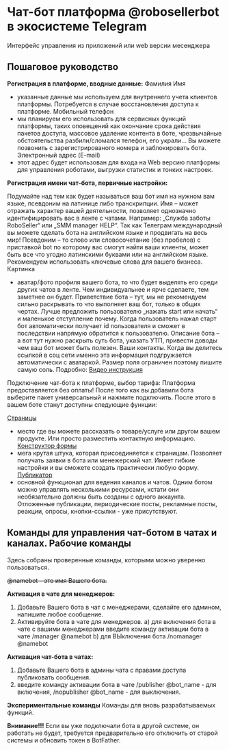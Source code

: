 Чат-бот платформа @robosellerbot в экосистеме Telegram
=====================
Интерфейс управления из приложений или web версии месенджера

Пошаговое руководство
-----------------------------------

**Регистрация в платформе, вводные данные:**
Фамилия Имя
- указанные данные мы используем для внутреннего учета клиентов платформы. Потребуется в случае восстановления доступа к платформе.
Мобильный телефон
- мы планируем его использовать для сервисных функций платформы, таких оповещений как окончание срока действия пакетов доступа, массовое удаление контента в боте, чрезвычайные обстоятельства разбили/сломался телефон, его украли... Вы можете позвонить с зарегистрированого номера и заблокировать бота.
Электронный адрес (E-mail) 
- этот адрес будет использован для входа на Web версию платформы для управления роботами, выгрузки статистик и тонких настроек.

**Регистрация имени чат-бота, первичные настройки:**

Подумайте над тем как будет называться ваш бот имя на нужном вам языке, псевдоним на латинице либо транскрипции.
Имя 
– может отражать характер вашей деятельности, позволяет однозначно идентифицировать вас в ленте с чатами. Например: „Служба заботы RoboSeller“ или „SMM manager HELP“. Так как Телеграм международный вы можете сделать бота на английском языке и продвигать на весь мир!
Псевдоним 
– то слово или словосочетание (без пробелов) с приставкой bot по которому вас смогут найти ваши клиенты, может быть все что угодно латинскими буквами или на английском языке. Рекомендуем использовать ключевые слова для вашего бизнеса.
Картинка 
- аватар/фото профиля вашего бота, то что будет выделять его среди других чатов в ленте. Чем индивидуальнее и ярче сделаете, тем заметнее он будет.
Приветствие бота 
– тут, мы не рекомендуем сильно раскрывать то что выполняет ваш бот, только в общих чертах. Лучше предложить пользователю „нажать start или начать“ и маленькое отступление почему. Когда пользователь нажал старт бот автоматически получает id пользователя и сможет в последствии напрямую обратится к пользователю.
Описание бота 
– а вот тут нужно раскрыть суть бота, указать УТП, привести доводы чем ваш бот может быть полезен. Ваши контакты. Когда вы делитесь ссылкой в соц сети именно эта информация подгружается автоматически с аватаркой. Размер поля ограничен поэтому пишите самую соль.
Подробно: [Видео инструкция](https://youtu.be/wsOoPOqIFrs)


Подключение чат-бота к платформе, выбор тарифа:
Платформа предоставляется без оплаты! После того как вы добавили бота выберите пакет универсальный и нажмите подключить. После этого в вашем боте станут доступны следующие функции:

[Страницы](https://youtu.be/ciBNh1A9QAI) 
- место где вы можете рассказать о товаре/услуге или другом вашем продукте. Или просто разместить контактную информацию.
[Конструктор формы](https://youtu.be/dW24qA4NAk0) 
- мега крутая штука, которая присоединяется к страницам. Позволяет получать заявки в бота или менежерский чат. Имеет гибкие настройки и вы сможете создать практически любую форму.
[Публикатор](https://youtu.be/k2IJqNdZHDE) 
- основной функционал для ведения каналов и чатов. Одним ботом можно управлять несколькими ресурсами, кстати они необязательно должны быть созданы с одного аккаунта. Отложенные публикации, периодические посты, рекламные посты, реакции, опросы, кнопки-ссылки - уже присутствуют.

Команды для управления чат-ботом в чатах и каналах.
Рабочие команды
-----------------------------------

Здесь собраны проверенные команды, которыми можно уверенно пользоваться.

~~@namebot - это имя Вашего бота.~~

**Активация в чате для менеджеров:**

1) Добавьте Вашего бота в чат с менеджерами, сделайте его админом, напишите любое сообщение.
2) Активируйте бота в чате для менеджеров.
		a) для включения бота в чате с вашими менеджерами введите команду активации бота в чате  /manager @namebot
		b) для ВЫключения бота /nomanager @namebot

**Активация чат-бота в чатах:**
1) Добавьте Вашего бота в админы чата с правами доступа публиковать сообщения.
2) введите команду активации бота в чате  /publisher @bot_name - для включения, /nopublisher @bot_name - для выключения.

**Экспериментальные команды**
Команды для вновь разрабатываемых функций.

**Внимание!!!**
Если вы уже подключали бота в другой системе, он работать не будет, требуется предварительно его отключить от старой системы и обновить токен в BotFather.
